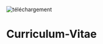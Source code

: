 ![téléchargement](https://user-images.githubusercontent.com/61736642/82724084-c8da3e80-9cd3-11ea-8a0d-1af6adce80f2.png)

# Curriculum-Vitae

